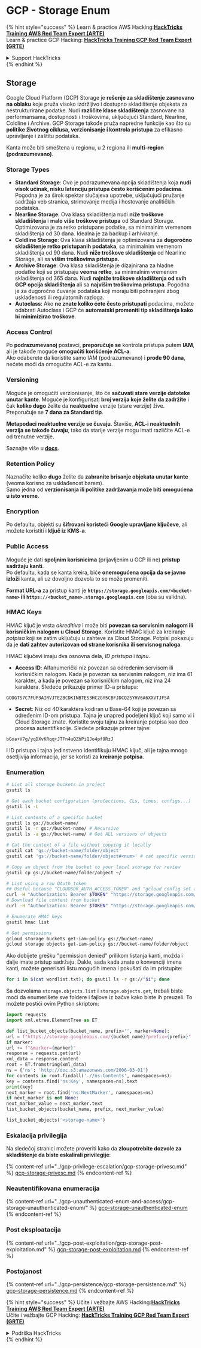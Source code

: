 # GCP - Storage Enum

{% hint style="success" %}
Learn & practice AWS Hacking:<img src="../../../.gitbook/assets/image (1) (1) (1).png" alt="" data-size="line">[**HackTricks Training AWS Red Team Expert (ARTE)**](https://training.hacktricks.xyz/courses/arte)<img src="../../../.gitbook/assets/image (1) (1) (1).png" alt="" data-size="line">\
Learn & practice GCP Hacking: <img src="../../../.gitbook/assets/image (2).png" alt="" data-size="line">[**HackTricks Training GCP Red Team Expert (GRTE)**<img src="../../../.gitbook/assets/image (2).png" alt="" data-size="line">](https://training.hacktricks.xyz/courses/grte)

<details>

<summary>Support HackTricks</summary>

* Check the [**subscription plans**](https://github.com/sponsors/carlospolop)!
* **Join the** 💬 [**Discord group**](https://discord.gg/hRep4RUj7f) or the [**telegram group**](https://t.me/peass) or **follow** us on **Twitter** 🐦 [**@hacktricks\_live**](https://twitter.com/hacktricks_live)**.**
* **Share hacking tricks by submitting PRs to the** [**HackTricks**](https://github.com/carlospolop/hacktricks) and [**HackTricks Cloud**](https://github.com/carlospolop/hacktricks-cloud) github repos.

</details>
{% endhint %}

## Storage

Google Cloud Platform (GCP) Storage je **rešenje za skladištenje zasnovano na oblaku** koje pruža visoko izdržljivo i dostupno skladištenje objekata za nestrukturirane podatke. Nudi **različite klase skladištenja** zasnovane na performansama, dostupnosti i troškovima, uključujući Standard, Nearline, Coldline i Archive. GCP Storage takođe pruža napredne funkcije kao što su **politike životnog ciklusa, verzionisanje i kontrola pristupa** za efikasno upravljanje i zaštitu podataka.

Kanta može biti smeštena u regionu, u 2 regiona ili **multi-region (podrazumevano)**.

### Storage Types

* **Standard Storage**: Ovo je podrazumevana opcija skladištenja koja **nudi visok učinak, nisku latenciju pristupa često korišćenim podacima**. Pogodna je za širok spektar slučajeva upotrebe, uključujući pružanje sadržaja veb stranica, strimovanje medija i hostovanje analitičkih podataka.
* **Nearline Storage**: Ova klasa skladištenja nudi **niže troškove skladištenja** i **malo više troškove pristupa** od Standard Storage. Optimizovana je za retko pristupane podatke, sa minimalnim vremenom skladištenja od 30 dana. Idealna je za backup i arhiviranje.
* **Coldline Storage**: Ova klasa skladištenja je optimizovana za **dugoročno skladištenje retko pristupanih podataka**, sa minimalnim vremenom skladištenja od 90 dana. Nudi **niže troškove skladištenja** od Nearline Storage, ali sa **višim troškovima pristupa.**
* **Archive Storage**: Ova klasa skladištenja je dizajnirana za hladne podatke koji se pristupaju **veoma retko**, sa minimalnim vremenom skladištenja od 365 dana. Nudi **najniže troškove skladištenja od svih GCP opcija skladištenja** ali sa **najvišim troškovima pristupa**. Pogodna je za dugoročno čuvanje podataka koji moraju biti pohranjeni zbog usklađenosti ili regulatornih razloga.
* **Autoclass**: Ako **ne znate koliko ćete često pristupati** podacima, možete odabrati Autoclass i GCP će **automatski promeniti tip skladištenja kako bi minimizirao troškove**.

### Access Control

Po **podrazumevanoj** postavci, **preporučuje se** kontrola pristupa putem **IAM**, ali je takođe moguće **omogućiti korišćenje ACL-a**.\
Ako odaberete da koristite samo IAM (podrazumevano) i **prođe 90 dana**, nećete moći da omogućite ACL-e za kantu.

### Versioning

Moguće je omogućiti verzionisanje, što će **sačuvati stare verzije datoteke unutar kante**. Moguće je konfigurisati **broj verzija koje želite da zadržite** i čak **koliko dugo** želite da **neaktuelne** verzije (stare verzije) žive. Preporučuje se **7 dana za Standard tip**.

**Metapodaci neaktuelne verzije se čuvaju**. Štaviše, **ACL-i neaktuelnih verzija se takođe čuvaju**, tako da starije verzije mogu imati različite ACL-e od trenutne verzije.

Saznajte više u [**docs**](https://cloud.google.com/storage/docs/object-versioning).

### Retention Policy

Naznačite koliko **dugo** želite da **zabranite brisanje objekata unutar kante** (veoma korisno za usklađenost barem).\
Samo jedna od **verzionisanja ili politike zadržavanja može biti omogućena u isto vreme**.

### Encryption

Po defaultu, objekti su **šifrovani koristeći Google upravljane ključeve**, ali možete koristiti i **ključ iz KMS-a**.

### Public Access

Moguće je dati **spoljnim korisnicima** (prijavljenim u GCP ili ne) **pristup sadržaju kanti**.\
Po defaultu, kada se kanta kreira, biće **onemogućena opcija da se javno izloži** kanta, ali uz dovoljno dozvola to se može promeniti.

**Format URL-a** za pristup kanti je **`https://storage.googleapis.com/<bucket-name>` ili `https://<bucket_name>.storage.googleapis.com`** (oba su validna).

### HMAC Keys

HMAC ključ je vrsta _akreditiva_ i može biti **povezan sa servisnim nalogom ili korisničkim nalogom u Cloud Storage**. Koristite HMAC ključ za kreiranje _potpisa_ koji se zatim uključuju u zahteve za Cloud Storage. Potpisi pokazuju da je **dati zahtev autorizovan od strane korisnika ili servisnog naloga**.

HMAC ključevi imaju dva osnovna dela, _ID pristupa_ i _tajnu_.

*   **Access ID**: Alfanumerički niz povezan sa određenim servisom ili korisničkim nalogom. Kada je povezan sa servisnim nalogom, niz ima 61 karakter, a kada je povezan sa korisničkim nalogom, niz ima 24 karaktera. Sledeće prikazuje primer ID-a pristupa:

`GOOGTS7C7FUP3AIRVJTE2BCDKINBTES3HC2GY5CBFJDCQ2SYHV6A6XXVTJFSA`
*   **Secret**: Niz od 40 karaktera kodiran u Base-64 koji je povezan sa određenim ID-om pristupa. Tajna je unapred podeljeni ključ koji samo vi i Cloud Storage znate. Koristite svoju tajnu za kreiranje potpisa kao deo procesa autentifikacije. Sledeće prikazuje primer tajne:

`bGoa+V7g/yqDXvKRqq+JTFn4uQZbPiQJo4pf9RzJ`

I ID pristupa i tajna jedinstveno identifikuju HMAC ključ, ali je tajna mnogo osetljivija informacija, jer se koristi za **kreiranje potpisa**.

### Enumeration
```bash
# List all storage buckets in project
gsutil ls

# Get each bucket configuration (protections, CLs, times, configs...)
gsutil ls -L

# List contents of a specific bucket
gsutil ls gs://bucket-name/
gsutil ls -r gs://bucket-name/ # Recursive
gsutil ls -a gs://bucket-name/ # Get ALL versions of objects

# Cat the context of a file without copying it locally
gsutil cat 'gs://bucket-name/folder/object'
gsutil cat 'gs://bucket-name/folder/object#<num>' # cat specific version

# Copy an object from the bucket to your local storage for review
gsutil cp gs://bucket-name/folder/object ~/

# List using a raw OAuth token
## Useful because "CLOUDSDK_AUTH_ACCESS_TOKEN" and "gcloud config set auth/access_token_file" doesn't work with gsutil
curl -H "Authorization: Bearer $TOKEN" "https://storage.googleapis.com/storage/v1/b/<storage-name>/o"
# Download file content from bucket
curl -H "Authorization: Bearer $TOKEN" "https://storage.googleapis.com/storage/v1/b/supportstorage-58249/o/flag.txt?alt=media" --output -

# Enumerate HMAC keys
gsutil hmac list

# Get permissions
gcloud storage buckets get-iam-policy gs://bucket-name/
gcloud storage objects get-iam-policy gs://bucket-name/folder/object
```
Ako dobijete grešku "permission denied" prilikom listanja kanti, možda i dalje imate pristup sadržaju. Dakle, sada kada znate o konvenciji imena kanti, možete generisati listu mogućih imena i pokušati da im pristupite:
```bash
for i in $(cat wordlist.txt); do gsutil ls -r gs://"$i"; done
```
Sa dozvolama `storage.objects.list` i `storage.objects.get`, trebali biste moći da enumerišete sve foldere i fajlove iz bačve kako biste ih preuzeli. To možete postići ovim Python skriptom:
```python
import requests
import xml.etree.ElementTree as ET

def list_bucket_objects(bucket_name, prefix='', marker=None):
url = f"https://storage.googleapis.com/{bucket_name}?prefix={prefix}"
if marker:
url += f"&marker={marker}"
response = requests.get(url)
xml_data = response.content
root = ET.fromstring(xml_data)
ns = {'ns': 'http://doc.s3.amazonaws.com/2006-03-01'}
for contents in root.findall('.//ns:Contents', namespaces=ns):
key = contents.find('ns:Key', namespaces=ns).text
print(key)
next_marker = root.find('ns:NextMarker', namespaces=ns)
if next_marker is not None:
next_marker_value = next_marker.text
list_bucket_objects(bucket_name, prefix, next_marker_value)

list_bucket_objects('<storage-name>')
```
### Eskalacija privilegija

Na sledećoj stranici možete proveriti kako da **zloupotrebite dozvole za skladištenje da biste eskalirali privilegije**:

{% content-ref url="../gcp-privilege-escalation/gcp-storage-privesc.md" %}
[gcp-storage-privesc.md](../gcp-privilege-escalation/gcp-storage-privesc.md)
{% endcontent-ref %}

### Neautentifikovana enumeracija

{% content-ref url="../gcp-unauthenticated-enum-and-access/gcp-storage-unauthenticated-enum/" %}
[gcp-storage-unauthenticated-enum](../gcp-unauthenticated-enum-and-access/gcp-storage-unauthenticated-enum/)
{% endcontent-ref %}

### Post eksploatacija

{% content-ref url="../gcp-post-exploitation/gcp-storage-post-exploitation.md" %}
[gcp-storage-post-exploitation.md](../gcp-post-exploitation/gcp-storage-post-exploitation.md)
{% endcontent-ref %}

### Postojanost

{% content-ref url="../gcp-persistence/gcp-storage-persistence.md" %}
[gcp-storage-persistence.md](../gcp-persistence/gcp-storage-persistence.md)
{% endcontent-ref %}

{% hint style="success" %}
Učite i vežbajte AWS Hacking:<img src="../../../.gitbook/assets/image (1) (1) (1).png" alt="" data-size="line">[**HackTricks Training AWS Red Team Expert (ARTE)**](https://training.hacktricks.xyz/courses/arte)<img src="../../../.gitbook/assets/image (1) (1) (1).png" alt="" data-size="line">\
Učite i vežbajte GCP Hacking: <img src="../../../.gitbook/assets/image (2).png" alt="" data-size="line">[**HackTricks Training GCP Red Team Expert (GRTE)**<img src="../../../.gitbook/assets/image (2).png" alt="" data-size="line">](https://training.hacktricks.xyz/courses/grte)

<details>

<summary>Podrška HackTricks</summary>

* Proverite [**planove pretplate**](https://github.com/sponsors/carlospolop)!
* **Pridružite se** 💬 [**Discord grupi**](https://discord.gg/hRep4RUj7f) ili [**telegram grupi**](https://t.me/peass) ili **pratite** nas na **Twitteru** 🐦 [**@hacktricks\_live**](https://twitter.com/hacktricks_live)**.**
* **Podelite hakerske trikove slanjem PR-ova na** [**HackTricks**](https://github.com/carlospolop/hacktricks) i [**HackTricks Cloud**](https://github.com/carlospolop/hacktricks-cloud) github repozitorijume.

</details>
{% endhint %}
